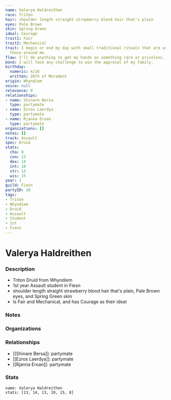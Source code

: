 ```yaml
---
name: Valerya Haldreithen
race: Triton
hair: shoulder length straight strawberry blond hair that's plain
eyes: Pale Brown
skin: Spring Green
ideal: Courage
trait1: Fair
trait2: Mechanical
trait: I begin or end my day with small traditional rituals that are unfamiliar to
  those around me.
flaw: I'll do anything to get my hands on something rare or priceless.
bond: I will face any challenge to win the approval of my family.
birthday:
  numeric: 4/26
  written: 26th of Moradent
origin: Whyndiem
voice: null
relevance: 0
relationships:
- name: Shinare Bersa
  type: partymate
- name: Ezros Laerdya
  type: partymate
- name: Rjanna Eroan
  type: partymate
organizations: []
notes: []
track: Assault
spec: Druid
stats:
  cha: 8
  con: 13
  dex: 14
  int: 10
  str: 13
  wis: 15
year: 1
guild: Fiesn
partyID: 18
tags:
- Triton
- Whyndiem
- Druid
- Assault
- Student
- 1st
- Fiesn
---
```

# Valerya Haldreithen
### Description
- Triton Druid from Whyndiem
- 1st year Assault student in Fiesn
- shoulder length straight strawberry blond hair that's plain, Pale Brown eyes, and Spring Green skin
- Is Fair and Mechanical, and has Courage as their ideal

### Notes

### Organizations

### Relationships
- [[Shinare Bersa]]: partymate
- [[Ezros Laerdya]]: partymate
- [[Rjanna Eroan]]: partymate

### Stats
```statblock
name: Valerya Haldreithen
stats: [13, 14, 13, 10, 15, 8]
```